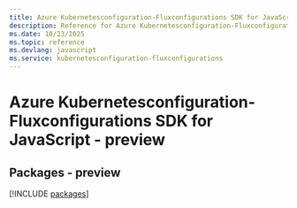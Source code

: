 ```yaml
---
title: Azure Kubernetesconfiguration-Fluxconfigurations SDK for JavaScript
description: Reference for Azure Kubernetesconfiguration-Fluxconfigurations SDK for JavaScript
ms.date: 10/23/2025
ms.topic: reference
ms.devlang: javascript
ms.service: kubernetesconfiguration-fluxconfigurations
---
```

# Azure Kubernetesconfiguration-Fluxconfigurations SDK for JavaScript - preview
## Packages - preview
[!INCLUDE [packages](kubernetesconfiguration-fluxconfigurations-index.md)]